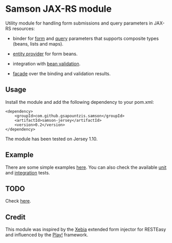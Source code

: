 
# Samson JAX-RS module

Utility module for handling form submissions and query parameters in JAX-RS resources:

* binder for
  [form](http://download.oracle.com/javaee/6/api/javax/ws/rs/FormParam.html) and
  [query](http://download.oracle.com/javaee/6/api/javax/ws/rs/QueryParam.html)
  parameters that supports composite types (beans, lists and maps).

* [entity provider](http://download.oracle.com/javaee/6/api/javax/ws/rs/ext/MessageBodyReader.html)
  for form beans.

* integration with [bean validation](http://beanvalidation.org).

* [facade](/gsapountzis/samson/blob/master/samson-core/src/main/java/samson/JForm.java)
  over the binding and validation results.

## Usage

Install the module and add the following dependency to your pom.xml:

	<dependency>
		<groupId>com.github.gsapountzis.samson</groupId>
		<artifactId>samson-jersey</artifactId>
		<version>0.2</version>
	</dependency>

The module has been tested on Jersey 1.10.

## Example

There are some simple examples [here](/gsapountzis/samson/tree/master/examples/).
You can also check the available
[unit](/gsapountzis/samson/tree/master/samson-jersey/src/test/java/samson/bind/) and
[integration](/gsapountzis/samson/tree/master/samson-jersey/src/test/java/samson/jersey/) tests.

## TODO

Check [here](/gsapountzis/samson/blob/master/TODO.md).

## Credit

This module was inspired by the [Xebia](http://blog.xebia.com/2011/04/20/posting-complex-forms-with-resteasy-part-2/)
extended form injector for RESTEasy and influenced by the [Play!](http://www.playframework.org/) framework.
